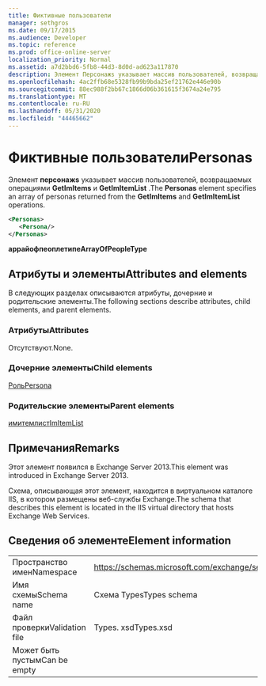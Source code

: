 ```yaml
---
title: Фиктивные пользователи
manager: sethgros
ms.date: 09/17/2015
ms.audience: Developer
ms.topic: reference
ms.prod: office-online-server
localization_priority: Normal
ms.assetid: a7d2bbd6-5fb8-44d3-8d0d-ad623a117870
description: Элемент Персонажs указывает массив пользователей, возвращаемых операциями GetImItems и GetImItemList.
ms.openlocfilehash: 4ac2ffb68e5328fb99b9bda25ef21762e446e90b
ms.sourcegitcommit: 88ec988f2bb67c1866d06b361615f3674a24e795
ms.translationtype: MT
ms.contentlocale: ru-RU
ms.lasthandoff: 05/31/2020
ms.locfileid: "44465662"
---
```

# <a name="personas"></a><span data-ttu-id="28bd3-103">Фиктивные пользователи</span><span class="sxs-lookup"><span data-stu-id="28bd3-103">Personas</span></span>

<span data-ttu-id="28bd3-104">Элемент **персонажs** указывает массив пользователей, возвращаемых операциями **GetImItems** и **GetImItemList** .</span><span class="sxs-lookup"><span data-stu-id="28bd3-104">The **Personas** element specifies an array of personas returned from the **GetImItems** and **GetImItemList** operations.</span></span> 
  
```XML
<Personas>
   <Persona/>
</Personas>
```

 <span data-ttu-id="28bd3-105">**аррайофпеоплетипе**</span><span class="sxs-lookup"><span data-stu-id="28bd3-105">**ArrayOfPeopleType**</span></span>
## <a name="attributes-and-elements"></a><span data-ttu-id="28bd3-106">Атрибуты и элементы</span><span class="sxs-lookup"><span data-stu-id="28bd3-106">Attributes and elements</span></span>

<span data-ttu-id="28bd3-107">В следующих разделах описываются атрибуты, дочерние и родительские элементы.</span><span class="sxs-lookup"><span data-stu-id="28bd3-107">The following sections describe attributes, child elements, and parent elements.</span></span>
  
### <a name="attributes"></a><span data-ttu-id="28bd3-108">Атрибуты</span><span class="sxs-lookup"><span data-stu-id="28bd3-108">Attributes</span></span>

<span data-ttu-id="28bd3-109">Отсутствуют.</span><span class="sxs-lookup"><span data-stu-id="28bd3-109">None.</span></span>
  
### <a name="child-elements"></a><span data-ttu-id="28bd3-110">Дочерние элементы</span><span class="sxs-lookup"><span data-stu-id="28bd3-110">Child elements</span></span>

[<span data-ttu-id="28bd3-111">Роль</span><span class="sxs-lookup"><span data-stu-id="28bd3-111">Persona</span></span>](persona.md)
  
### <a name="parent-elements"></a><span data-ttu-id="28bd3-112">Родительские элементы</span><span class="sxs-lookup"><span data-stu-id="28bd3-112">Parent elements</span></span>

[<span data-ttu-id="28bd3-113">имитемлист</span><span class="sxs-lookup"><span data-stu-id="28bd3-113">ImItemList</span></span>](imitemlist.md)
  
## <a name="remarks"></a><span data-ttu-id="28bd3-114">Примечания</span><span class="sxs-lookup"><span data-stu-id="28bd3-114">Remarks</span></span>

<span data-ttu-id="28bd3-115">Этот элемент появился в Exchange Server 2013.</span><span class="sxs-lookup"><span data-stu-id="28bd3-115">This element was introduced in Exchange Server 2013.</span></span>
  
<span data-ttu-id="28bd3-116">Схема, описывающая этот элемент, находится в виртуальном каталоге IIS, в котором размещены веб-службы Exchange.</span><span class="sxs-lookup"><span data-stu-id="28bd3-116">The schema that describes this element is located in the IIS virtual directory that hosts Exchange Web Services.</span></span>
  
## <a name="element-information"></a><span data-ttu-id="28bd3-117">Сведения об элементе</span><span class="sxs-lookup"><span data-stu-id="28bd3-117">Element information</span></span>

|||
|:-----|:-----|
|<span data-ttu-id="28bd3-118">Пространство имен</span><span class="sxs-lookup"><span data-stu-id="28bd3-118">Namespace</span></span>  <br/> |https://schemas.microsoft.com/exchange/services/2006/types  <br/> |
|<span data-ttu-id="28bd3-119">Имя схемы</span><span class="sxs-lookup"><span data-stu-id="28bd3-119">Schema name</span></span>  <br/> |<span data-ttu-id="28bd3-120">Схема Types</span><span class="sxs-lookup"><span data-stu-id="28bd3-120">Types schema</span></span>  <br/> |
|<span data-ttu-id="28bd3-121">Файл проверки</span><span class="sxs-lookup"><span data-stu-id="28bd3-121">Validation file</span></span>  <br/> |<span data-ttu-id="28bd3-122">Types. xsd</span><span class="sxs-lookup"><span data-stu-id="28bd3-122">Types.xsd</span></span>  <br/> |
|<span data-ttu-id="28bd3-123">Может быть пустым</span><span class="sxs-lookup"><span data-stu-id="28bd3-123">Can be empty</span></span>  <br/> ||
   


